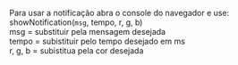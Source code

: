 Para usar a notificação abra o console do navegador e use:\
showNotification(`msg`, tempo, r, g, b)\
msg = substituir pela mensagem desejada\
tempo = subistituir pelo tempo desejado em ms\
r, g, b = subistitua pela cor desejada
